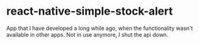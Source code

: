 # react-native-simple-stock-alert
App that I have developed a long while ago, when the functionality wasn't available in other apps. Not in use anymore, I shut the api down.
